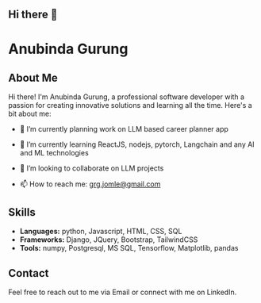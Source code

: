 ## Hi there 👋

<!--
**Anugrg/Anugrg** is a ✨ _special_ ✨ repository because its `README.md` (this file) appears on your GitHub profile.

Here are some ideas to get you started:

- 🔭 I’m currently working on ...
- 🌱 I’m currently learning ...
- 👯 I’m looking to collaborate on ...
- 🤔 I’m looking for help with ...
- 💬 Ask me about ...
- 📫 How to reach me: ...
- 😄 Pronouns: ...
- ⚡ Fun fact: ...
-->
# Anubinda Gurung

## About Me
Hi there! I'm Anubinda Gurung, a professional software developer with a passion for creating innovative solutions and learning all the time. Here's a bit about me:

- 🔭 I’m currently planning work on LLM based career planner app
- 🌱 I’m currently learning ReactJS, nodejs, pytorch, Langchain and any AI and ML technologies
- 👯 I’m looking to collaborate on LLM projects

- 📫 How to reach me: grg.jomle@gmail.com


## Skills
- **Languages:** python, Javascript, HTML, CSS, SQL
- **Frameworks:** Django, JQuery, Bootstrap, TailwindCSS
- **Tools:** numpy, Postgresql, MS SQL, Tensorflow, Matplotlib, pandas
## Contact
Feel free to reach out to me via Email or connect with me on LinkedIn.



